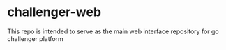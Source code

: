 # challenger-web
This repo is intended to serve as the main web interface repository for go challenger platform
